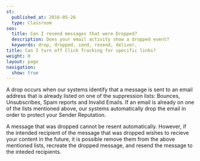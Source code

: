 ```yaml
---
st:
  published_at: 2016-05-26
  type: Classroom
seo:
  title: Can I resend messages that were Dropped?
  description: Does your email activity show a dropped event?
  keywords: drop, dropped, send, resend, deliver, 
title: Can I turn off Click Tracking for specific links?
weight: 0
layout: page
navigation:
  show: true
---
```


A drop occurs when our systems identify that a message is sent to an email address that is already listed on one of the suppression lists: Bounces, Unsubscribes, Spam reports and Invalid Emails. If an email is already on one of the lists mentioned above, our systems automatically drop the email in order to protect your Sender Reputation.

A message that was dropped cannot be resent automatically. However, if the intended recipient of the message that was dropped wishes to recieve your content in the future, it is possible remove them from the above mentioned lists, recreate the dropped message, and resend the message to the inteded recipients.
